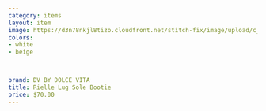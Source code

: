 ```yaml
---
category: items
layout: item
image: https://d3n78nkjl8tizo.cloudfront.net/stitch-fix/image/upload/c_scale,h_500/e_trim:9/f_auto,q_auto/e_replace_color:f2f3f4:300:ffffff/v1659124689/do65ljl0x0you7yv3bix.jpg
colors: 
- white
- beige



brand: DV BY DOLCE VITA
title: Rielle Lug Sole Bootie
price: $70.00
---
```




